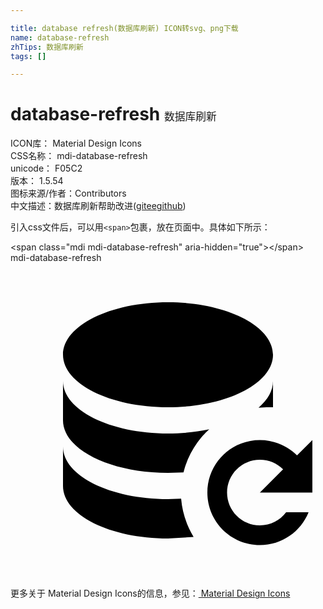 ```yaml
---

title: database refresh(数据库刷新) ICON转svg、png下载
name: database-refresh
zhTips: 数据库刷新
tags: []

---
```


# database-refresh  <small style="font-size: 60%;font-weight: 100">数据库刷新</small>


<div class="detail-page">
<p>
<span>
ICON库：
<span class="badge-secondary badge">Material Design Icons</span> 
</span>
<br/>
<span>
CSS名称：
<span class="badge-secondary badge">mdi-database-refresh</span> 
</span>
<br/>
<span>
unicode：
<span class="badge-secondary badge">F05C2</span> 
<copy-btn content='F05C2' btn-title=""></copy-btn>
<copy-btn :content='String.fromCodePoint(parseInt("F05C2", 16))' btn-title="复制U"></copy-btn>
</span>
<br/>
<span>
版本：
<span class="badge-secondary badge">1.5.54</span> 
</span>
<br/>
<span>图标来源/作者：<span class="badge-light badge">Contributors</span></span> 
<br/>
<span class="zh-detail">中文描述：<span class="badge-primary badge">数据库刷新</span><span class="help-link"><span>帮助改进</span>(<a href="https://gitee.com/liuwave/icon-helper/edit/master/json/material/database-refresh.json" target="_blank" rel="noopener noreferrer">gitee</a><a href="https://github.com/liuwave/icon-helper/edit/master/json/material/database-refresh.json" target="_blank" rel="noopener noreferrer">github</a></span>)</span><br/>
</p>
</div>
<div class="alert alert-dark">
  <i class="mdi mdi-database-refresh mdi-48px"></i>
  <i class="mdi mdi-database-refresh mdi-36px"></i>
  <i class="mdi mdi-database-refresh mdi-24px"></i>
  <i class="mdi mdi-database-refresh mdi-18px"></i>
</div>
<div>
  <p>引入css文件后，可以用<code>&lt;span&gt;</code>包裹，放在页面中。具体如下所示：    
  </p>
  <div class="alert alert-primary" style="font-size: 14px">
    &lt;span class="mdi mdi-database-refresh" aria-hidden="true"&gt;&lt;/span&gt;
    <copy-btn content='<span class="mdi mdi-database-refresh" aria-hidden="true"></span>'></copy-btn>
  </div>
  <div class="alert alert-secondary">
    <i class="mdi mdi-database-refresh"
    style="font-size: 24px"
    aria-hidden="true"></i> mdi-database-refresh
    <copy-btn content="mdi-database-refresh" btn-title="复制图标名称"></copy-btn>
  </div>
</div>
<div id="svg" class="svg-wrap">
<svg xmlns="http://www.w3.org/2000/svg" viewBox="0 0 24 24"><path d="M12 3C16.42 3 20 4.79 20 7C20 9.21 16.42 11 12 11C7.58 11 4 9.21 4 7C4 4.79 7.58 3 12 3M4 9C4 11.21 7.58 13 12 13C13.11 13 14.18 12.89 15.14 12.68C14.19 13.54 13.5 14.67 13.18 15.96L12 16C7.58 16 4 14.21 4 12V9M20 9V11L19.5 11L18.9 11.03C19.6 10.43 20 9.74 20 9M4 14C4 16.21 7.58 18 12 18L13 17.97C13.09 19.03 13.42 20 13.95 20.88L12 21C7.58 21 4 19.21 4 17V14M19 13.5C20.11 13.5 21.11 13.95 21.83 14.67L23 13.5V17.5H19L20.77 15.73C20.32 15.28 19.69 15 19 15C17.62 15 16.5 16.12 16.5 17.5C16.5 18.88 17.62 20 19 20C19.82 20 20.54 19.61 21 19H22.71C22.12 20.47 20.68 21.5 19 21.5C16.79 21.5 15 19.71 15 17.5C15 15.29 16.79 13.5 19 13.5Z" /></svg>
</div>
<detail full-name='mdi-database-refresh'></detail>
    
<div><p>更多关于 Material Design Icons的信息，参见：<a target="_blank" href="https://iconhelper.cn/material.html"> Material Design Icons</a>
</p></div>
